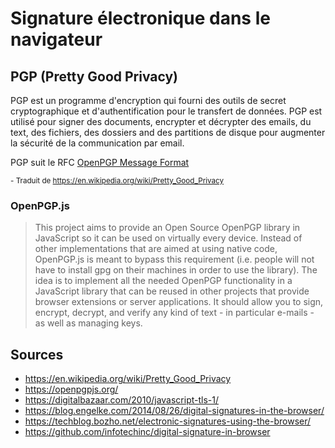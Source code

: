 # Signature électronique dans le navigateur

## PGP (Pretty Good Privacy)
PGP est un programme d'encryption qui fourni des outils de secret cryptographique et d'authentification pour le transfert de données. PGP est utilisé pour signer des documents, encrypter et décrypter des emails, du text, des fichiers, des dossiers and des partitions de disque pour augmenter la sécurité de la communication par email.

PGP suit le RFC [OpenPGP Message Format](https://tools.ietf.org/html/rfc4880)

<sub> - Traduit de https://en.wikipedia.org/wiki/Pretty_Good_Privacy</sub>

### OpenPGP.js
> This project aims to provide an Open Source OpenPGP library in JavaScript so it can be used on virtually every device. Instead of other implementations that are aimed at using native code, OpenPGP.js is meant to bypass this requirement (i.e. people will not have to install gpg on their machines in order to use the library). The idea is to implement all the needed OpenPGP functionality in a JavaScript library that can be reused in other projects that provide browser extensions or server applications. It should allow you to sign, encrypt, decrypt, and verify any kind of text - in particular e-mails - as well as managing keys.

## Sources
- https://en.wikipedia.org/wiki/Pretty_Good_Privacy
- https://openpgpjs.org/
- https://digitalbazaar.com/2010/javascript-tls-1/
- https://blog.engelke.com/2014/08/26/digital-signatures-in-the-browser/
- https://techblog.bozho.net/electronic-signatures-using-the-browser/
- https://github.com/infotechinc/digital-signature-in-browser
